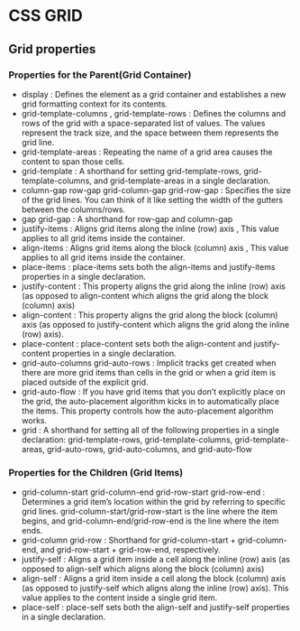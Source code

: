 # CSS GRID
## Grid properties
### Properties for the Parent(Grid Container)
* display : Defines the element as a grid container and establishes a new grid formatting context for its contents.
* grid-template-columns ,
grid-template-rows : Defines the columns and rows of the grid with a space-separated list of values. The values represent the track size, and the space between them represents the grid line.
* grid-template-areas : Repeating the name of a grid area causes the content to span those cells.
* grid-template : A shorthand for setting grid-template-rows, grid-template-columns, and grid-template-areas in a single declaration.
* column-gap
row-gap
grid-column-gap
grid-row-gap :
Specifies the size of the grid lines. You can think of it like setting the width of the gutters between the columns/rows.
* gap
grid-gap :
A shorthand for row-gap and column-gap
* justify-items :
Aligns grid items along the inline (row) axis , This value applies to all grid items inside the container.
* align-items :
Aligns grid items along the block (column) axis , This value applies to all grid items inside the container.
* place-items :
place-items sets both the align-items and justify-items properties in a single declaration.
* justify-content : This property aligns the grid along the inline (row) axis (as opposed to align-content which aligns the grid along the block (column) axis)
* align-content : This property aligns the grid along the block (column) axis (as opposed to justify-content which aligns the grid along the inline (row) axis).
* place-content : place-content sets both the align-content and justify-content properties in a single declaration.
* grid-auto-columns
grid-auto-rows :  Implicit tracks get created when there are more grid items than cells in the grid or when a grid item is placed outside of the explicit grid.
* grid-auto-flow :
If you have grid items that you don’t explicitly place on the grid, the auto-placement algorithm kicks in to automatically place the items. This property controls how the auto-placement algorithm works.
* grid :
A shorthand for setting all of the following properties in a single declaration: grid-template-rows, grid-template-columns, grid-template-areas, grid-auto-rows, grid-auto-columns, and grid-auto-flow
### Properties for the Children (Grid Items)
* grid-column-start
grid-column-end
grid-row-start
grid-row-end : Determines a grid item’s location within the grid by referring to specific grid lines. grid-column-start/grid-row-start is the line where the item begins, and grid-column-end/grid-row-end is the line where the item ends.
* grid-column
grid-row :
Shorthand for grid-column-start + grid-column-end, and grid-row-start + grid-row-end, respectively.
* justify-self :
Aligns a grid item inside a cell along the inline (row) axis (as opposed to align-self which aligns along the block (column) axis)
* align-self :
Aligns a grid item inside a cell along the block (column) axis (as opposed to justify-self which aligns along the inline (row) axis). This value applies to the content inside a single grid item.
* place-self :
place-self sets both the align-self and justify-self properties in a single declaration.